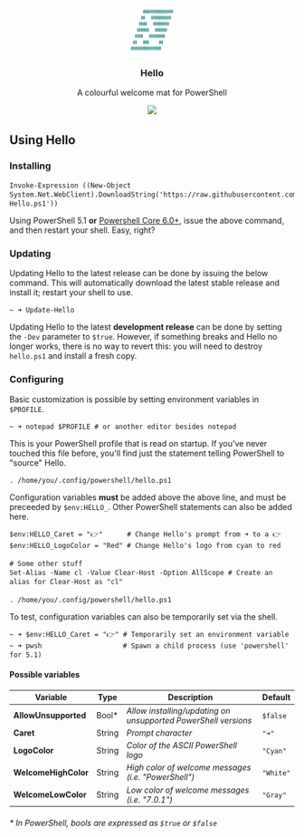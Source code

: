 <p align="center">
  <a href="https://github.com/electricduck/hello">
    <img src=".github/logo.png" width=80 height=80>
  </a>

  <h3 align="center">Hello</h3>

  <p align="center">
    A colourful welcome mat for PowerShell
  </p>
  
  <p align="center">
  <img src="https://i.imgur.com/vygwE2q.png">
  </p>
</p>

## Using Hello

### Installing

```
Invoke-Expression ((New-Object System.Net.WebClient).DownloadString('https://raw.githubusercontent.com/electricduck/hello/develop/Install-Hello.ps1'))
```

Using PowerShell 5.1 **or** [Powershell Core 6.0+](https://github.com/powershell/powershell), issue the above command, and then restart your shell. Easy, right?

### Updating

Updating Hello to the latest release can be done by issuing the below command. This will automatically download the latest stable release and install it; restart your shell to use.

```
~ ➜ Update-Hello
```

Updating Hello to the latest **development release** can be done by setting the `-Dev` parameter to `$true`. However, if something breaks and Hello no longer works, there is no way to revert this: you will need to destroy `hello.ps1` and install a fresh copy.

### Configuring

Basic customization is possible by setting environment variables in `$PROFILE`.

```
~ ➜ notepad $PROFILE # or another editor besides notepad
```

This is your PowerShell profile that is read on startup. If you've never touched this file before, you'll find just the statement telling PowerShell to "source" Hello.

```
. /home/you/.config/powershell/hello.ps1
```

Configuration variables **must** be added above the above line, and must be preceeded by `$env:HELLO_`. Other PowerShell statements can also be added here.

```
$env:HELLO_Caret = "👉"      # Change Hello's prompt from ➜ to a 👉
$env:HELLO_LogoColor = "Red" # Change Hello's logo from cyan to red

# Some other stuff
Set-Alias -Name cl -Value Clear-Host -Option AllScope # Create an alias for Clear-Host as "cl"

. /home/you/.config/powershell/hello.ps1
```

To test, configuration variables can also be temporarily set via the shell.

```
~ ➜ $env:HELLO_Caret = "👉" # Temporarily set an environment variable
~ ➜ pwsh                    # Spawn a child process (use 'powershell' for 5.1)
```

#### Possible variables

| **Variable** | **Type** | **Description** | **Default** |
| ------------ | -------- | --------------- | ----------- |
| **AllowUnsupported** | Bool* | _Allow installing/updating on unsupported PowerShell versions_ | `$false` |
| **Caret** | String | _Prompt character_ | `"➜"` |
| **LogoColor** | String | _Color of the ASCII PowerShell logo_ | `"Cyan"` |
| **WelcomeHighColor** | String | _High color of welcome messages (i.e. "PowerShell")_ | `"White"` |
| **WelcomeLowColor** | String | _Low color of welcome messages (i.e. "7.0.1")_ | `"Gray"` |

###### * In PowerShell, bools are expressed as `$true` or `$false`

